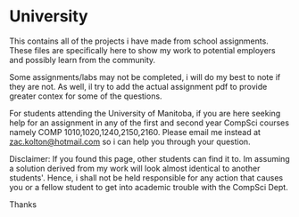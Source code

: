 # University
This contains all of the projects i have made from school assignments. These files are specifically here to show my work to potential employers and possibly learn from the community.

Some assignments/labs may not be completed, i will do my best to note if they are not. As well, il try to add the actual assignment pdf to provide greater contex for some of the questions.

For students attending the University of Manitoba, if you are here seeking help for an assignment in any of the first and second year CompSci courses namely COMP 1010,1020,1240,2150,2160. Please email me instead at zac.kolton@hotmail.com so i can help you through your question. 

Disclaimer: If you found this page, other students can find it to. Im assuming a solution derived from my work will look almost identical to another students'. Hence, i shall not be held responsible for any action that causes you or a fellow student to get into academic trouble with the CompSci Dept.

Thanks
